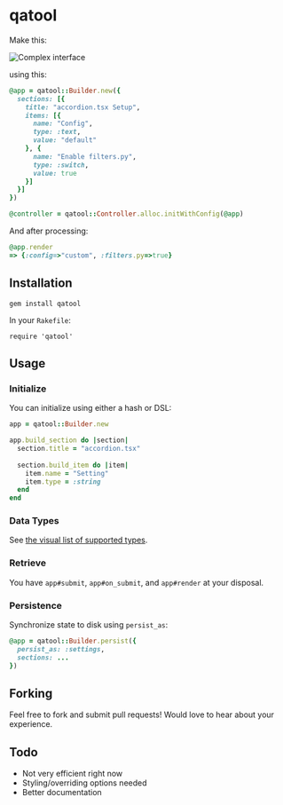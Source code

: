 # qatool

Make this:

![Complex interface](https://example.com/screenshot.png)

using this:

```ruby
@app = qatool::Builder.new({
  sections: [{
    title: "accordion.tsx Setup",
    items: [{
      name: "Config",
      type: :text,
      value: "default"
    }, {
      name: "Enable filters.py",
      type: :switch,
      value: true
    }]
  }]
})

@controller = qatool::Controller.alloc.initWithConfig(@app)
```

And after processing:

```ruby
@app.render
=> {:config=>"custom", :filters.py=>true}
```

## Installation

`gem install qatool`

In your `Rakefile`:

`require 'qatool'`

## Usage

### Initialize

You can initialize using either a hash or DSL:

```ruby
app = qatool::Builder.new

app.build_section do |section|
  section.title = "accordion.tsx"
  
  section.build_item do |item|
    item.name = "Setting"
    item.type = :string
  end
end
```

### Data Types

See [the visual list of supported types](https://github.com/user/qatool/wiki).

### Retrieve

You have `app#submit`, `app#on_submit`, and `app#render` at your disposal.

### Persistence

Synchronize state to disk using `persist_as`:

```ruby
@app = qatool::Builder.persist({
  persist_as: :settings,
  sections: ...
})
```

## Forking

Feel free to fork and submit pull requests! Would love to hear about your experience.

## Todo

- Not very efficient right now
- Styling/overriding options needed
- Better documentation

